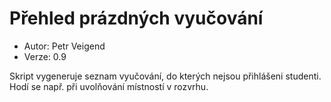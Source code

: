 # Přehled prázdných vyučování
* Autor: Petr Veigend
* Verze: 0.9

Skript vygeneruje seznam vyučování, do kterých nejsou přihlášeni studenti. Hodí se např. při uvolňování místností v rozvrhu.